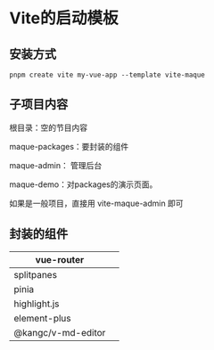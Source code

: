 # Vite的启动模板

## 安装方式

```shell
pnpm create vite my-vue-app --template vite-maque
```

## 子项目内容

根目录：空的节目内容

maque-packages：要封装的组件

maque-admin： 管理后台

maque-demo：对packages的演示页面。



如果是一般项目，直接用 vite-maque-admin 即可


## 封装的组件

| vue-router         |      |
| ------------------ | ---- |
| splitpanes         |      |
| pinia              |      |
| highlight.js       |      |
| element-plus       |      |
| @kangc/v-md-editor |      |

